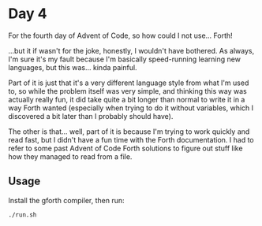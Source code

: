 # Day 4

For the fourth day of Advent of Code, so how could I not use... Forth!

...but it if wasn't for the joke, honestly, I wouldn't have bothered. As always,
I'm sure it's my fault because I'm basically speed-running learning new languages,
but this was... kinda painful.

Part of it is just that it's a very different language style from what I'm used to,
so while the problem itself was very simple, and thinking this way was actually
really fun, it did take quite a bit longer than normal to write it in a way Forth
wanted (especially when trying to do it without variables, which I discovered a
bit later than I probably should have).

The other is that... well, part of it is because I'm trying to work quickly and read
fast, but I didn't have a fun time with the Forth documentation. I had to refer to
some past Advent of Code Forth solutions to figure out stuff like how they managed
to read from a file.

## Usage

Install the gforth compiler, then run:

```bash
./run.sh
```
